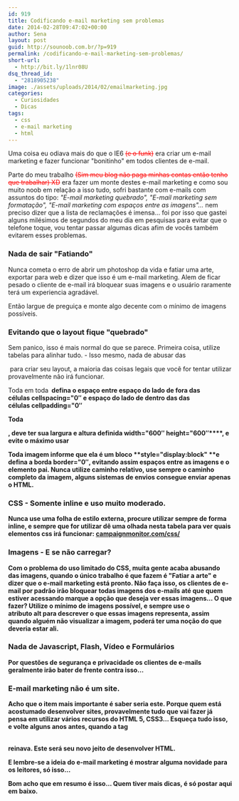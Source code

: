 ```yaml
---
id: 919
title: Codificando e-mail marketing sem problemas
date: 2014-02-28T09:47:02+00:00
author: Sena
layout: post
guid: http://sounoob.com.br/?p=919
permalink: /codificando-e-mail-marketing-sem-problemas/
short-url:
  - http://bit.ly/1lnr08U
dsq_thread_id:
  - "2818905238"
image: ./assets/uploads/2014/02/emailmarketing.jpg
categories:
  - Curiosidades
  - Dicas
tags:
  - css
  - e-mail marketing
  - html
---
```

Uma coisa eu odiava mais do que o IE6 <del style="color: #ff0000;">(e o funk)</del> era criar um e-mail marketing e fazer funcionar "bonitinho" em todos clientes de e-mail.

Parte do meu trabalho <del style="color: #ff0000;">(Sim meu blog não paga minhas contas então tenho que trabalhar) XD</del> era fazer um monte destes e-mail marketing e como sou muito noob em relação a isso tudo, sofri bastante com e-mails com assuntos do tipo: _"E-mail marketing quebrado", "E-mail marketing sem formatação", "E-mail marketing com espaços entre as imagens"…_ nem preciso dizer que a lista de reclamações é imensa… foi por isso que gastei alguns milésimos de segundos do meu dia em pesquisas para evitar que o telefone toque, vou tentar passar algumas dicas afim de vocês também evitarem esses problemas.<!--more-->

### Nada de sair "Fatiando"

Nunca cometa o erro de abrir um photoshop da vida e fatiar uma arte, exportar para web e dizer que isso é um e-mail marketing. Alem de ficar pesado o cliente de e-mail irá bloquear suas imagens e o usuário raramente terá um experiencia agradável.
  
Então largue de preguiça e monte algo decente com o mínimo de imagens possíveis.

### Evitando que o layout fique "quebrado"

Sem panico, isso é mais normal do que se parece. Primeira coisa, utilize tabelas para alinhar tudo. - Isso mesmo, nada de abusar das **<div>** para criar seu layout, a maioria das coisas legais que você for tentar utilizar provavelmente não irá funcionar.

Toda em toda **<table>** defina o espaço entre espaço do lado de fora das células **cellspacing="0&#8243;** e espaço do lado de dentro das das células **cellpadding="0&#8243;**

Toda **<tr>**, deve ter sua largura e altura definida **width="600&#8243; height**="600&#8243;****, e evite o máximo usar

Toda imagem informe que ela é um bloco **style="display:block" **e defina a borda **border="0&#8243;**, evitando assim espaços entre as imagens e o elemento pai. Nunca utilize caminho relativo, use sempre o caminho completo da imagem, alguns sistemas de envios consegue enviar apenas o HTML.

### CSS - Somente inline e uso muito moderado.

Nunca use uma folha de estilo externa, procure utilizar sempre de forma inline, e sempre que for utilizar dê uma olhada nesta tabela para ver quais elementos css irá funcionar: <a title="Campaign monitor - CSS" href="http://www.campaignmonitor.com/css/" target="_blank" rel="external nofollow">campaignmonitor.com/css/</a>

### Imagens - E se não carregar?

Com o problema do uso limitado do CSS, muita gente acaba abusando das imagens, quando o único trabalho é que fazem é "Fatiar a arte" e dizer que o e-mail marketing está pronto. Não faça isso, os clientes de e-mail por padrão irão bloquear todas imagens dos e-mails até que quem estiver acessando marque a opção que deseja ver essas imagens… O que fazer? Utilize o mínimo de imagens possível, e sempre use o atributo **alt** para descrever o que essas imagens representa, assim quando alguém não visualizar a imagem, poderá ter uma noção do que deveria estar ali.

### Nada de Javascript, Flash, Vídeo e Formulários

Por questões de segurança e privacidade os clientes de e-mails geralmente irão bater de frente contra isso…

### E-mail marketing não é um site.

Acho que o item mais importante é saber seria este. Porque quem está acostumado desenvolver sites, provavelmente tudo que vai fazer já pensa em utilizar vários recursos do HTML 5, CSS3… Esqueça tudo isso, e volte alguns anos antes, quando a tag **<table>** reinava. Este será seu novo jeito de desenvolver HTML.

E lembre-se a ideia do e-mail marketing é mostrar alguma novidade para os leitores, só isso…

Bom acho que em resumo é isso… Quem tiver mais dicas, é só postar aqui em baixo.